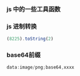 ### js 中的一些工具函数

### js 进制转换

```js
(8225).toString(2)
```

### base64前缀

```js
data:image/png;base64,xxxx
```
